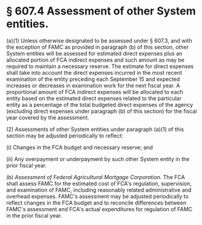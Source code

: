 # § 607.4   Assessment of other System entities.

(a)(1) Unless otherwise designated to be assessed under § 607.3, and with the exception of FAMC as provided in paragraph (b) of this section, other System entities will be assessed for estimated direct expenses plus an allocated portion of FCA indirect expenses and such amount as may be required to maintain a necessary reserve. The estimate for direct expenses shall take into account the direct expenses incurred in the most recent examination of the entity preceding each September 15 and expected increases or decreases in examination work for the next fiscal year. A proportional amount of FCA indirect expenses will be allocated to each entity based on the estimated direct expenses related to the particular entity as a percentage of the total budgeted direct expenses of the agency (excluding direct expenses under paragraph (b) of this section) for the fiscal year covered by the assessment. 


(2) Assessments of other System entities under paragraph (a)(1) of this section may be adjusted periodically to reflect: 


(i) Changes in the FCA budget and necessary reserve; and 


(ii) Any overpayment or underpayment by such other System entity in the prior fiscal year. 


(b) *Assessment of Federal Agricultural Mortgage Corporation.* The FCA shall assess FAMC for the estimated cost of FCA's regulation, supervision, and examination of FAMC, including reasonably related administrative and overhead expenses. FAMC's assessment may be adjusted periodically to reflect changes in the FCA budget and to reconcile differences between FAMC's assessment and FCA's actual expenditures for regulation of FAMC in the prior fiscal year. 




